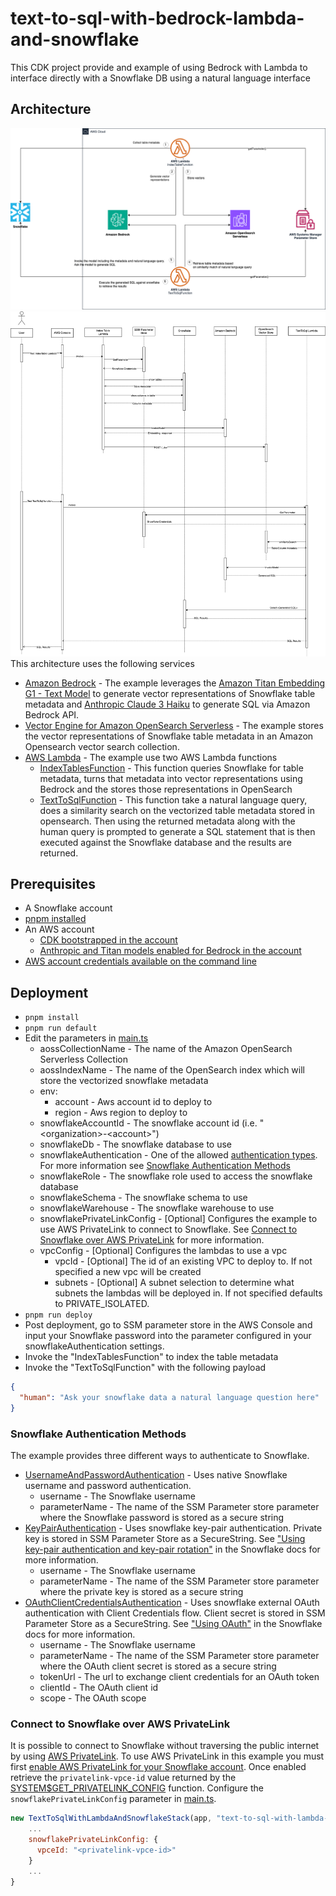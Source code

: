# text-to-sql-with-bedrock-lambda-and-snowflake
This CDK project provide and example of using Bedrock with Lambda to interface directly with a Snowflake DB using a natural language interface

## Architecture

![architecture.drawio.png](images%2Farchitecture.drawio.png)
![text-to-sql-for-snowflake.drawio.png](images%2Ftext-to-sql-for-snowflake.drawio.png)
This architecture uses the following services

* [Amazon Bedrock](https://aws.amazon.com/bedrock/) - The example leverages the [Amazon Titan Embedding G1 - Text Model](https://docs.aws.amazon.com/bedrock/latest/userguide/titan-embedding-models.html) to generate vector representations of Snowflake table metadata and [Anthropic Claude 3 Haiku](https://docs.aws.amazon.com/bedrock/latest/userguide/model-parameters-anthropic-claude-messages.html) to generate SQL via Amazon Bedrock API.
* [Vector Engine for Amazon OpenSearch Serverless](https://aws.amazon.com/opensearch-service/serverless-vector-engine/) - The example stores the vector representations of Snowflake table metadata in an Amazon Opensearch vector search collection.
* [AWS Lambda](https://aws.amazon.com/lambda/) - The example use two AWS Lambda functions
  * [IndexTablesFunction](packages%2Finfrastructure%2Fsrc%2Fruntime%2Fhandlers%2FIndexTables.ts) - This function queries Snowflake for table metadata, turns that metadata into vector representations using Bedrock and the stores those representations in OpenSearch
  * [TextToSqlFunction](packages%2Finfrastructure%2Fsrc%2Fruntime%2Fhandlers%2FTextToSql.ts) - This function take a natural language query, does a similarity search on the vectorized table metadata stored in opensearch. Then using the returned metadata along with the human query is prompted to generate a SQL statement that is then executed against the Snowflake database and the results are returned.



## Prerequisites

* A Snowflake account
* [pnpm installed](https://pnpm.io/installation)
* An AWS account
  * [CDK bootstrapped in the account](https://docs.aws.amazon.com/cdk/v2/guide/bootstrapping.html)
  * [Anthropic and Titan models enabled for Bedrock in the account](https://docs.aws.amazon.com/bedrock/latest/userguide/model-access.html)
* [AWS account credentials available on the command line](https://docs.aws.amazon.com/cli/latest/userguide/cli-chap-authentication.html) 

## Deployment

* `pnpm install`
* `pnpm run default`
* Edit the parameters in [main.ts](packages%2Finfrastructure%2Fsrc%2Fmain.ts)
  * aossCollectionName - The name of the Amazon OpenSearch Serverless Collection
  * aossIndexName - The name of the OpenSearch index which will store the vectorized snowflake metadata
  * env: 
    * account - Aws account id to deploy to 
    * region - Aws region to deploy to
  * snowflakeAccountId - The snowflake account id (i.e. "\<organization>-\<account>")
  * snowflakeDb - The snowflake database to use
  * snowflakeAuthentication - One of the allowed [authentication types](packages%2Finfrastructure%2Fsrc%2Fruntime%2Futils%2FSnowflake.ts#L94). For more information see [Snowflake Authentication Methods](#Snowflake-Authentication-Methods)
  * snowflakeRole - The snowflake role used to access the snowflake database
  * snowflakeSchema - The snowflake schema to use
  * snowflakeWarehouse - The snowflake warehouse to use
  * snowflakePrivateLinkConfig - [Optional] Configures the example to use AWS PrivateLink to connect to Snowflake. See [Connect to Snowflake over AWS PrivateLink](#Connect-to-Snowflake-over-Aws-PrivateLink) for more information.
  * vpcConfig - [Optional] Configures the lambdas to use a vpc
    * vpcId - [Optional] The id of an existing VPC to deploy to. If not specified a new vpc will be created
    * subnets - [Optional] A subnet selection to determine what subnets the lambdas will be deployed in. If not specified defaults to PRIVATE_ISOLATED.
* `pnpm run deploy`
* Post deployment, go to SSM parameter store in the AWS Console and input your Snowflake password into the parameter configured in your snowflakeAuthentication settings.
* Invoke the "IndexTablesFunction" to index the table metadata
* Invoke the "TextToSqlFunction" with the following payload
```json
{
  "human": "Ask your snowflake data a natural language question here"
} 
```

### Snowflake Authentication Methods

The example provides three different ways to authenticate to Snowflake. 

* [UsernameAndPasswordAuthentication](packages%2Finfrastructure%2Fsrc%2Fruntime%2Futils%2FSnowflake.ts#L54) - Uses native Snowflake username and password authentication.
  * username - The Snowflake username
  * parameterName - The name of the SSM Parameter store parameter where the Snowflake password is stored as a secure string
* [KeyPairAuthentication](packages%2Finfrastructure%2Fsrc%2Fruntime%2Futils%2FSnowflake.ts#L67) - Uses snowflake key-pair authentication. Private key is stored in SSM Parameter Store as a SecureString. See ["Using key-pair authentication and key-pair rotation"](https://docs.snowflake.com/en/developer-guide/node-js/nodejs-driver-authenticate#using-key-pair-authentication-and-key-pair-rotation) in the Snowflake docs for more information.
  * username - The Snowflake username
  * parameterName - The name of the SSM Parameter store parameter where the private key is stored as a secure string
* [OAuthClientCredentialsAuthentication](packages%2Finfrastructure%2Fsrc%2Fruntime%2Futils%2FSnowflake.ts#L80) - Uses snowflake external OAuth authentication with Client Credentials flow. Client secret is stored in SSM Parameter Store as a SecureString. See ["Using OAuth"](https://docs.snowflake.com/en/developer-guide/node-js/nodejs-driver-authenticate#using-oauth) in the Snowflake docs for more information.
  * username - The Snowflake username
  * parameterName - The name of the SSM Parameter store parameter where the OAuth client secret is stored as a secure string
  * tokenUrl - The url to exchange client credentials for an OAuth token
  * clientId - The OAuth client id
  * scope - The OAuth scope

### Connect to Snowflake over AWS PrivateLink

It is possible to connect to Snowflake without traversing the public internet by using [AWS PrivateLink](https://docs.aws.amazon.com/vpc/latest/privatelink/what-is-privatelink.html).
To use AWS PrivateLink in this example you must first [enable AWS PrivateLink for your Snowflake account](https://docs.snowflake.com/en/user-guide/admin-security-privatelink).
Once enabled retrieve the `privatelink-vpce-id` value returned by the [SYSTEM$GET_PRIVATELINK_CONFIG](https://docs.snowflake.com/en/sql-reference/functions/system_get_privatelink_config) function.
Configure the `snowflakePrivateLinkConfig` parameter in [main.ts](packages%2Finfrastructure%2Fsrc%2Fmain.ts).

```javascript
new TextToSqlWithLambdaAndSnowflakeStack(app, "text-to-sql-with-lambda-and-snowflake", {
    ...
    snowflakePrivateLinkConfig: {
      vpceId: "<privatelink-vpce-id>"
    }
    ...
}
```